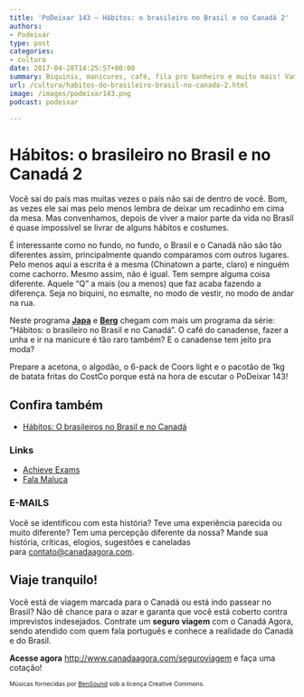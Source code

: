 ```yaml
---
title: 'PoDeixar 143 – Hábitos: o brasileiro no Brasil e no Canadá 2'
authors:
- Podeixar
type: post
categories:
- cultura
date: 2017-04-28T14:25:57+00:00
summary: Biquinis, manicures, café, fila pro banheiro e muito mais! Vamos continuar explorando os hábitos dos brasileiros (e dos canadenses) no Brasil e o no Canadá.
url: /cultura/habitos-do-brasileiro-brasil-no-canada-2.html
image: /images/podeixar143.png
podcast: podeixar

---
```

# Hábitos: o brasileiro no Brasil e no Canadá 2

Você sai do país mas muitas vezes o país não sai de dentro de você. Bom, as vezes ele sai mas pelo menos lembra de deixar um recadinho em cima da mesa. Mas convenhamos, depois de viver a maior parte da vida no Brasil é quase impossível se livrar de alguns hábitos e costumes.

É interessante como no fundo, no fundo, o Brasil e o Canadá não são tão diferentes assim, principalmente quando comparamos com outros lugares. Pelo menos aqui a escrita é a mesma (Chinatown a parte, claro) e ninguém come cachorro. Mesmo assim, não é igual. Tem sempre alguma coisa diferente. Aquele &#8220;Q&#8221; a mais (ou a menos) que faz acaba fazendo a diferença. Seja no biquini, no esmalte, no modo de vestir, no modo de andar na rua.

Neste programa [**Japa**][1] e [**Berg**][2] chegam com mais um programa da série: &#8220;Hábitos: o brasileiro no Brasil e no Canadá&#8221;. O café do canadense, fazer a unha e ir na manicure é tão raro também? E o canadense tem jeito pra moda?

Prepare a acetona, o algodão, o 6-pack de Coors light e o pacotão de 1kg de batata fritas do CostCo porque está na hora de escutar o PoDeixar 143!



## Confira também

  * [Hábitos: O brasileiros no Brasil e no Canadá][3]

### Links

  * <a href="https://www.achieveexams.com/" target="_blank" rel="noopener noreferrer">Achieve Exams</a>
  * <a href="https://www.youtube.com/user/FalaMaluca" target="_blank" rel="noopener noreferrer">Fala Maluca</a>

### E-MAILS

Você se identificou com esta história? Teve uma experiência parecida ou muito diferente? Tem uma percepção diferente da nossa? Mande sua história, críticas, elogios, sugestões e caneladas para <contato@canadaagora.com>.

## Viaje tranquilo!

Você está de viagem marcada para o Canadá ou está indo passear no Brasil? Não dê chance para o azar e garanta que você está coberto contra imprevistos indesejados. Contrate um **seguro viagem** com o Canadá Agora, sendo atendido com quem fala português e conhece a realidade do Canadá e do Brasil.

**Acesse agora** <http://www.canadaagora.com/seguroviagem> e faça uma cotação!

<span style="font-size: 8pt;">Músicas fornecidas por <a href="http://www.bensound.com/" target="_blank" rel="noopener noreferrer">BenSound</a> sob a licença Creative Commons.</span>

 [1]: https://www.canadaagora.com/japa
 [2]: https://www.canadaagora.com/berg
 [3]: https://www.canadaagora.com/podeixar/habitos-do-brasileiro-brasil-no-canada.html